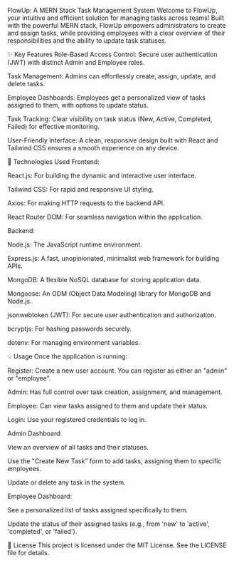 FlowUp: A MERN Stack Task Management System
Welcome to FlowUp, your intuitive and efficient solution for managing tasks across teams! Built with the powerful MERN stack, FlowUp empowers administrators to create and assign tasks, while providing employees with a clear overview of their responsibilities and the ability to update task statuses.

✨ Key Features
Role-Based Access Control: Secure user authentication (JWT) with distinct Admin and Employee roles.

Task Management: Admins can effortlessly create, assign, update, and delete tasks.

Employee Dashboards: Employees get a personalized view of tasks assigned to them, with options to update status.

Task Tracking: Clear visibility on task status (New, Active, Completed, Failed) for effective monitoring.

User-Friendly Interface: A clean, responsive design built with React and Tailwind CSS ensures a smooth experience on any device.

🚀 Technologies Used
Frontend:

React.js: For building the dynamic and interactive user interface.

Tailwind CSS: For rapid and responsive UI styling.

Axios: For making HTTP requests to the backend API.

React Router DOM: For seamless navigation within the application.

Backend:

Node.js: The JavaScript runtime environment.

Express.js: A fast, unopinionated, minimalist web framework for building APIs.

MongoDB: A flexible NoSQL database for storing application data.

Mongoose: An ODM (Object Data Modeling) library for MongoDB and Node.js.

jsonwebtoken (JWT): For secure user authentication and authorization.

bcryptjs: For hashing passwords securely.

dotenv: For managing environment variables.


💡 Usage
Once the application is running:

Register: Create a new user account. You can register as either an "admin" or "employee".

Admin: Has full control over task creation, assignment, and management.

Employee: Can view tasks assigned to them and update their status.

Login: Use your registered credentials to log in.

Admin Dashboard:

View an overview of all tasks and their statuses.

Use the "Create New Task" form to add tasks, assigning them to specific employees.

Update or delete any task in the system.

Employee Dashboard:

See a personalized list of tasks assigned specifically to them.

Update the status of their assigned tasks (e.g., from 'new' to 'active', 'completed', or 'failed').

📄 License
This project is licensed under the MIT License. See the LICENSE file for details.